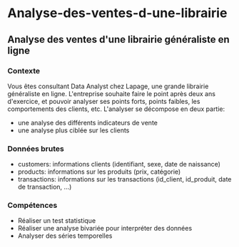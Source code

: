 # Analyse-des-ventes-d-une-librairie
## Analyse des ventes d'une librairie généraliste en ligne

### Contexte
Vous êtes consultant Data Analyst chez Lapage, une grande librairie généraliste en ligne. L'entreprise souhaite faire le point après deux ans d'exercice, et pouvoir analyser ses points forts, points faibles, les comportements des clients, etc. 
L'analyser se décompose en deux partie:
* une analyse des différents indicateurs de vente
* une analyse plus ciblée sur les clients

### Données brutes
* customers: informations clients (identifiant, sexe, date de naissance)
* products: informations sur les produits (prix, catégorie)
* transactions: informations sur les transactions (id_client, id_produit, date de transaction, ...)

### Compétences
* Réaliser un test statistique
* Réaliser une analyse bivariée pour interpréter des données
* Analyser des séries temporelles
